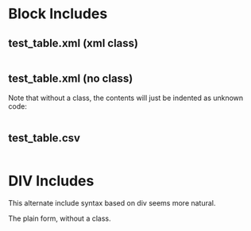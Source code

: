 
# Block Includes

## test_table.xml (xml class)

~~~~~ {.xml include="test_table.xml"}
~~~~~ 

## test_table.xml (no class)

Note that without a class, the contents will just be indented as
unknown code:

~~~~~ {include="test_table.xml"}
~~~~~ 

## test_table.csv

~~~~~ {include="test_table.csv"}
~~~~~ 

# DIV Includes

This alternate include syntax based on div seems more natural.

<div class="code haskell" include="Setup.hs"></div>

The plain form, without a class.

<div class="code" include="Setup.hs"></div>

<div include="sample.md"></div>

